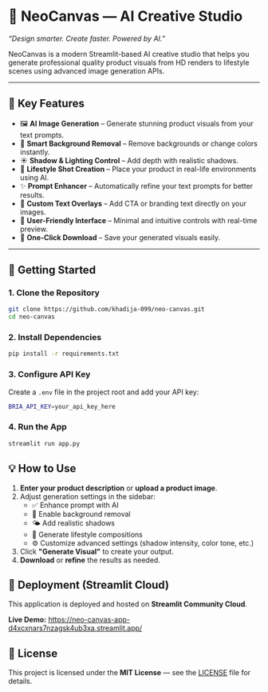 # 🧠 NeoCanvas — AI Creative Studio  

*“Design smarter. Create faster. Powered by AI.”*  

NeoCanvas is a modern Streamlit-based AI creative studio that helps you generate professional quality product visuals from HD renders to lifestyle scenes using advanced image generation APIs.

---

## 🌈 Key Features

- 🖼️ **AI Image Generation** – Generate stunning product visuals from your text prompts.  
- 🧹 **Smart Background Removal** – Remove backgrounds or change colors instantly.  
- ☀️ **Shadow & Lighting Control** – Add depth with realistic shadows.  
- 🏡 **Lifestyle Shot Creation** – Place your product in real-life environments using AI.  
- ✨ **Prompt Enhancer** – Automatically refine your text prompts for better results.  
- 📝 **Custom Text Overlays** – Add CTA or branding text directly on your images.  
- 🧠 **User-Friendly Interface** – Minimal and intuitive controls with real-time preview.  
- 💾 **One-Click Download** – Save your generated visuals easily.  

---

## 🚀 Getting Started

### 1. Clone the Repository
```bash
git clone https://github.com/khadija-099/neo-canvas.git
cd neo-canvas
```


### 2. Install Dependencies
```bash
pip install -r requirements.txt
```

### 3. Configure API Key

Create a `.env` file in the project root and add your API key:

```bash
BRIA_API_KEY=your_api_key_here
```

### 4. Run the App

```bash
streamlit run app.py
```

## 💡 How to Use

1. **Enter your product description** or **upload a product image**.  
2. Adjust generation settings in the sidebar:  
   - ✅ Enhance prompt with AI  
   - 🧹 Enable background removal  
   - 🌤️ Add realistic shadows  
   - 🏡 Generate lifestyle compositions  
   - ⚙️ Customize advanced settings (shadow intensity, color tone, etc.)  
3. Click **"Generate Visual"** to create your output.  
4. **Download** or **refine** the results as needed.  


## 🚀 Deployment (Streamlit Cloud)

This application is deployed and hosted on **Streamlit Community Cloud**.

**Live Demo:** https://neo-canvas-app-d4xcxnars7nzagsk4ub3xa.streamlit.app/



## 🧾 License

This project is licensed under the **MIT License** — see the [LICENSE](LICENSE) file for details.
